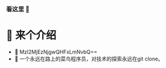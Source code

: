 ### 看这里 👋

<!-- [![Anurag's GitHub stats](https://github-readme-stats.vercel.app/api?username=Riceonc)](https://github.com/anuraghazra/github-readme-stats) -->

<!-- **Riceonc/Riceonc** is a ✨ _special_ ✨ repository because its `README.md` (this file) appears on your GitHub profile.
Here are some ideas to get you started:

- 🔭 I’m currently working on ...
- 🌱 I’m currently learning ...
- 👯 I’m looking to collaborate on ...
- 🤔 I’m looking for help with ...
- 💬 Ask me about ...
- 📫 How to reach me: ...
- 😄 Pronouns: ...
- ⚡ Fun fact: ... -->
:mega: 来个介绍
=================
- 📧 MzI2MjEzNjgwQHFxLmNvbQ==
- 🔭 一个永远在路上的菜鸟程序员，对技术的探索永远在git clone。

